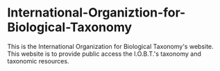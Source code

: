 # International-Organiztion-for-Biological-Taxonomy
This is the International Organization for Biological Taxonomy's website. This website is to provide public access the I.O.B.T.'s taxonomy and taxonomic resources.
